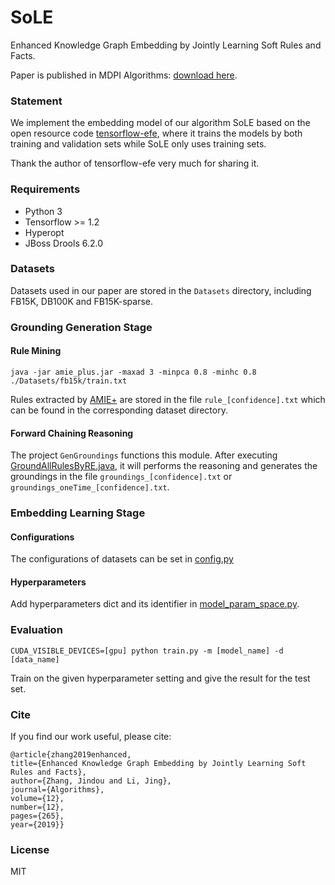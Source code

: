# SoLE

Enhanced Knowledge Graph Embedding by Jointly Learning Soft Rules and Facts.

Paper is published in MDPI Algorithms: [download here](https://www.mdpi.com/1999-4893/12/12/265).

### Statement

We implement the embedding model of our algorithm SoLE based on the open resource code [tensorflow-efe](https://github.com/billy-inn/tensorflow-efe), where it trains the models by both training and validation sets while SoLE only uses training sets. 

Thank the author of tensorflow-efe very much for sharing it.

### Requirements

- Python 3
- Tensorflow >= 1.2
- Hyperopt
- JBoss Drools 6.2.0

### Datasets

Datasets used in our paper are stored in the `Datasets` directory, including FB15K, DB100K and FB15K-sparse.

### Grounding Generation Stage

#### Rule Mining

`java -jar amie_plus.jar -maxad 3 -minpca 0.8 -minhc 0.8 ./Datasets/fb15k/train.txt `

Rules extracted by [AMIE+](https://www.mpi-inf.mpg.de/departments/databases-and-information-systems/research/yago-naga/amie/) are stored in the file `rule_[confidence].txt` which can be found in the corresponding dataset directory.

#### Forward Chaining Reasoning

The project `GenGroundings` functions this module. After executing [GroundAllRulesByRE.java](https://github.com/zhangjindou/SoLE/blob/master/GenGroundings/src/GroundAllRulesByRE.java), it will performs the reasoning and generates the groundings in the file `groundings_[confidence].txt` or `groundings_oneTime_[confidence].txt`.

### Embedding Learning Stage

#### Configurations

The configurations of datasets can be set in [config.py](https://github.com/zhangjindou/SoLE/blob/master/EmbLearning/config.py)

#### Hyperparameters

Add hyperparameters dict and its identifier in [model_param_space.py](https://github.com/zhangjindou/SoLE/blob/master/EmbLearning/model_param_space.py).

### Evaluation

`CUDA_VISIBLE_DEVICES=[gpu] python train.py -m [model_name] -d [data_name]`

Train on the given hyperparameter setting and give the result for the test set.


### Cite

If you find our work useful, please cite:
```
@article{zhang2019enhanced,
title={Enhanced Knowledge Graph Embedding by Jointly Learning Soft Rules and Facts},
author={Zhang, Jindou and Li, Jing},
journal={Algorithms},
volume={12},
number={12},
pages={265},
year={2019}}
```


### License

MIT